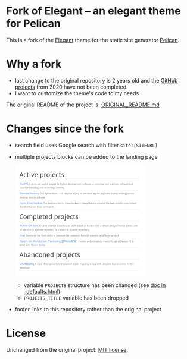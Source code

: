 # Fork of Elegant – an elegant theme for Pelican

This is a fork of the [Elegant](https://github.com/Pelican-Elegant/elegant) theme for the static site generator [Pelican](https://getpelican.com/).

# Why a fork

* last change to the original repository is 2 years old and the [GitHub projects](https://github.com/Pelican-Elegant/elegant/milestones) from 2020 have not been completed.
* I want to customize the theme's code to my needs

The original README of the project is: [ORIGINAL_README.md](ORIGINAL_README.md)

# Changes since the fork

* search field uses Google search with filter `site:[SITEURL]`
* multiple projects blocks can be added to the landing page

    ![screnshot multiple projects blocks on landing page](changes/2024-06-04_screenshot_multiple_projects_blocks.png)

    * variable `PROJECTS` structure has been changed (see [doc in _defaults.html](templates/_includes/_defaults.html#L165-L181))
    * `PROJECTS_TITLE` variable has been dropped
* footer links to this repository rather than the original project

# License

Unchanged from the original project: [MIT license](https://spdx.org/licenses/MIT.html).


